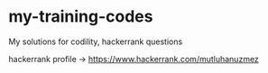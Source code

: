 # my-training-codes
My solutions for codility, hackerrank questions

hackerrank profile -> https://www.hackerrank.com/mutluhanuzmez